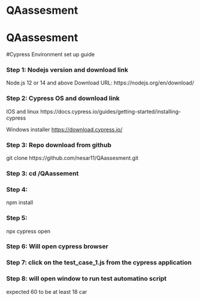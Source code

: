 # QAassesment
# QAassesment

#Cypress Environment set up guide 

<h3>Step 1: Nodejs version and download link </h3>
Node.js 12 or 14 and above 
Download URL: https://nodejs.org/en/download/

<h3> Step 2: Cypress OS and download link </h3>
IOS and linux
https://docs.cypress.io/guides/getting-started/installing-cypress

Windows installer
https://download.cypress.io/

<h3>Step 3: Repo download from github</h3>
git clone https://github.com/nesar11/QAassesment.git

<h3>Step 3: cd /QAassement</h3>

<h3>Step 4:</h3>
npm install

<h3>Step 5: </h3>
npx cypress open

<h3>Step 6: Will open  cypress browser</h3>

<h3>Step 7: click on the test_case_1.js from the cypress application</h3>

<h3>Step 8: will open window to run test automatino script</h3>


expected 60 to be at least 18 car
